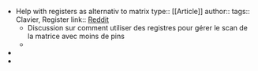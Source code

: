 - Help with registers as alternativ to matrix 
  type:: [[Article]]
  author:: 
  tags:: Clavier, Register
  link:: [Reddit](https://www.reddit.com/r/ErgoMechKeyboards/comments/17febhf/help_with_registers_as_alternativ_to_matrix/)
	- Discussion sur comment utiliser des registres pour gérer le scan de la matrice avec moins de pins
	-
-
-